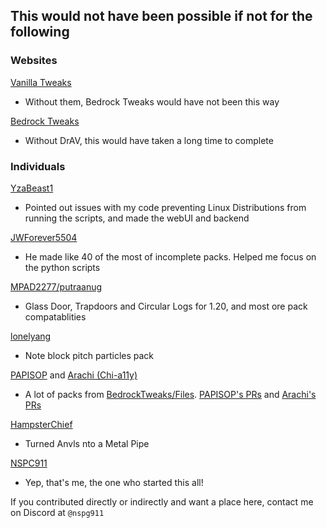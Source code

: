 ## This would not have been possible if not for the following

### Websites

[Vanilla Tweaks](https://vanillatweaks.net)
- Without them, Bedrock Tweaks would have not been this way

[Bedrock Tweaks](https://bedrocktweaks.net)
- Without DrAV, this would have taken a long time to complete

### Individuals
[YzaBeast1](https://github.com/yzabeast1)
- Pointed out issues with my code preventing Linux Distributions from running the scripts, and made the webUI and backend

[JWForever5504](https://github.com/JWForever5504)
- He made like 40 of the most of incomplete packs. Helped me focus on the python scripts

[MPAD2277/putraanug](https://discord.com/users/765852622946435075)
- Glass Door, Trapdoors and Circular Logs for 1.20, and most ore pack compatablities

[lonelyang](https://github.com/lonelyang)
- Note block pitch particles pack

[PAPISOP](https://github.com/PAPISOP) and [Arachi (Chi-a11y)](https://github.com/Chi-a11y)
- A lot of packs from [BedrockTweaks/Files](https://github.com/BedrockTweaks/Files). [PAPISOP's PRs](https://github.com/BedrockTweaks/Files/pulls/PAPISOP) and [Arachi's PRs](https://github.com/BedrockTweaks/Files/pulls/Chi-a11y)

[HampsterChief](https://discord.com/users/1053822004211482676)
- Turned Anvls nto a Metal Pipe

[NSPC911](https://github.com/NSPC911)
- Yep, that's me, the one who started this all!

If you contributed directly or indirectly and want a place here, contact me on Discord at `@nspg911`
